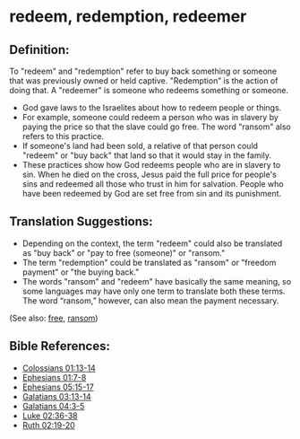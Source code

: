 # redeem, redemption, redeemer #

## Definition: ##

To "redeem" and "redemption" refer to buy back something or someone that was previously owned or held captive. "Redemption” is the action of doing that. A "redeemer" is someone who redeems something or someone. 

* God gave laws to the Israelites about how to redeem people or things.
* For example, someone could redeem a person who was in slavery by paying the price so that the slave could go free. The word "ransom" also refers to this practice.
* If someone's land had been sold, a relative of that person could "redeem" or "buy back" that land so that it would stay in the family.
* These practices show how God redeems people who are in slavery to sin. When he died on the cross, Jesus paid the full price for people's sins and redeemed all those who trust in him for salvation. People who have been redeemed by God are set free from sin and its punishment.

## Translation Suggestions: ##

* Depending on the context, the term "redeem" could also be translated as "buy back" or "pay to free (someone)" or "ransom."
* The term "redemption" could be translated as "ransom" or "freedom payment" or "the buying back."
* The words "ransom" and "redeem" have basically the same meaning, so some languages may have only  one term to translate both these terms. The word “ransom,” however, can also mean the payment necessary.

(See also: [free](../kt/free.md), [ransom](../kt/ransom.md))

## Bible References: ##

* [Colossians 01:13-14](en/tn/col/help/01/13)
* [Ephesians 01:7-8](en/tn/eph/help/01/07)
* [Ephesians 05:15-17](en/tn/eph/help/05/15)
* [Galatians 03:13-14](en/tn/gal/help/03/13)
* [Galatians 04:3-5](en/tn/gal/help/04/03)
* [Luke 02:36-38](en/tn/luk/help/02/36)
* [Ruth 02:19-20](en/tn/rut/help/02/19)